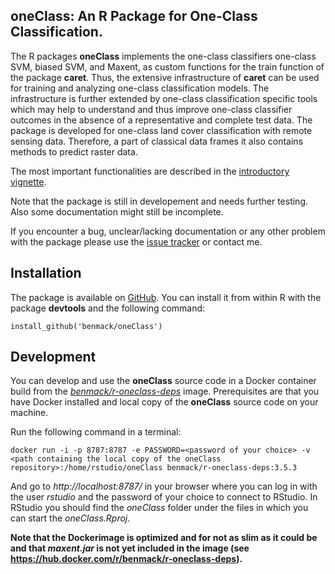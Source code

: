 ## oneClass: An R Package for One-Class Classification.

The R packages **oneClass** implements the one-class classifiers one-class SVM, biased SVM, and Maxent, as custom functions for the train function of the package **caret**. 
Thus, the extensive infrastructure of **caret** can be used for training and analyzing one-class classification models. 
The infrastructure is further extended by one-class classification specific tools which may help to understand and thus improve one-class classifier outcomes in the absence of a representative and complete test data. 
The package is developed for one-class land cover classification with remote sensing data. 
Therefore, a part of classical data frames it also contains methods to predict raster data.

The most important functionalities are described in the [introductory vignette](https://github.com/benmack/oneClass/blob/master/notebooks/oneClassIntro.ipynb). 


Note that the package is still in developement and needs further testing. 
Also some documentation might still be incomplete.

If you encounter a bug, unclear/lacking documentation or any other problem with the package please use the [issue tracker](https://github.com/benmack/oneClass/issues) or contact me. 


## Installation

The package is available on [GitHub](https://github.com/benmack/oneClass).
You can install it from within R with the package **devtools** and the following command:

```
install_github('benmack/oneClass')
```
## Development

You can develop and use the **oneClass** source code in a Docker container build from the 
[*benmack/r-oneclass-deps*](https://github.com/benmack/r-oneclass-deps) image. 
Prerequisites are that you have Docker installed and local copy of the **oneClass** source code on your machine.

Run the following command in a terminal:

    docker run -i -p 8787:8787 -e PASSWORD=<password of your choice> -v <path containing the local copy of the oneClass repository>:/home/rstudio/oneClass benmack/r-oneclass-deps:3.5.3

And go to *http://localhost:8787/* in your browser where you can log in with the user *rstudio* and the password of your choice to connect to RStudio. 
In RStudio you should find the *oneClass* folder under the files in which you can start the *oneClass.Rproj*.

**Note that the Dockerimage is optimized and for not as slim as it could be and that *maxent.jar* is not yet included in the image (see https://hub.docker.com/r/benmack/r-oneclass-deps).**